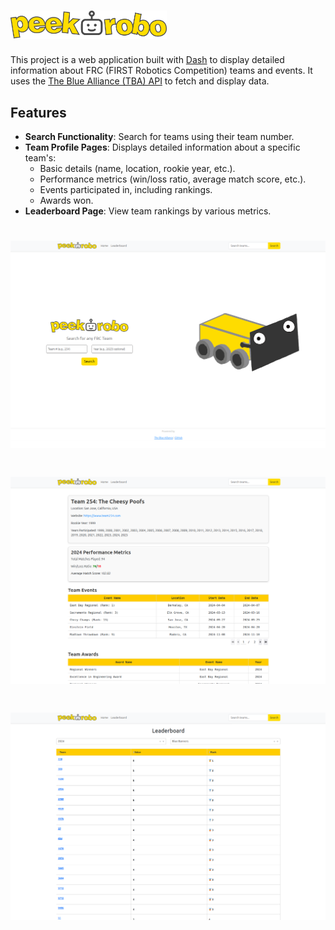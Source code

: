 # <img src="assets/logo.png" alt="Peek-o-Robo Logo" width="250">

This project is a web application built with [Dash](https://dash.plotly.com/) to display detailed information about FRC (FIRST Robotics Competition) teams and events. It uses the [The Blue Alliance (TBA) API](https://www.thebluealliance.com/apidocs/v3) to fetch and display data.

## Features

- **Search Functionality**: Search for teams using their team number.
- **Team Profile Pages**: Displays detailed information about a specific team's:
  - Basic details (name, location, rookie year, etc.).
  - Performance metrics (win/loss ratio, average match score, etc.).
  - Events participated in, including rankings.
  - Awards won.
- **Leaderboard Page**: View team rankings by various metrics.

# <img src="assets/1.png" alt="Home" width="600">

# <img src="assets/2.png" alt="Data" width="600">

# <img src="assets/3.png" alt="Leaderboard" width="600">

